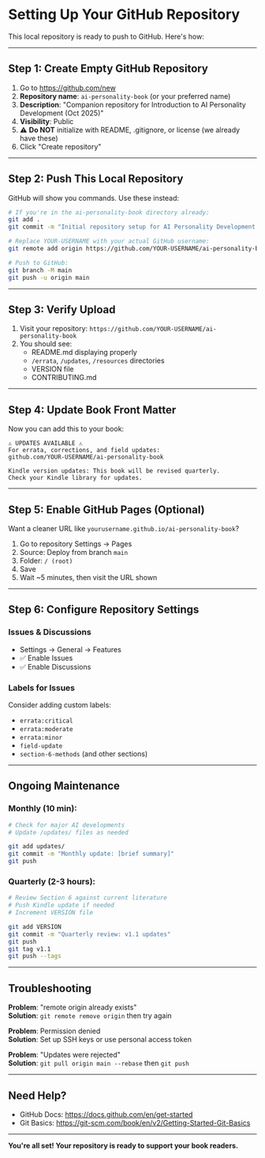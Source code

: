 # Setting Up Your GitHub Repository

This local repository is ready to push to GitHub. Here's how:

---

## Step 1: Create Empty GitHub Repository

1. Go to https://github.com/new
2. **Repository name**: `ai-personality-book` (or your preferred name)
3. **Description**: "Companion repository for Introduction to AI Personality Development (Oct 2025)"
4. **Visibility**: Public
5. ⚠️ **Do NOT** initialize with README, .gitignore, or license (we already have these)
6. Click "Create repository"

---

## Step 2: Push This Local Repository

GitHub will show you commands. Use these instead:

```bash
# If you're in the ai-personality-book directory already:
git add .
git commit -m "Initial repository setup for AI Personality Development book"

# Replace YOUR-USERNAME with your actual GitHub username:
git remote add origin https://github.com/YOUR-USERNAME/ai-personality-book.git

# Push to GitHub:
git branch -M main
git push -u origin main
```

---

## Step 3: Verify Upload

1. Visit your repository: `https://github.com/YOUR-USERNAME/ai-personality-book`
2. You should see:
   - README.md displaying properly
   - `/errata`, `/updates`, `/resources` directories
   - VERSION file
   - CONTRIBUTING.md

---

## Step 4: Update Book Front Matter

Now you can add this to your book:

```
⚠ UPDATES AVAILABLE ⚠
For errata, corrections, and field updates:
github.com/YOUR-USERNAME/ai-personality-book

Kindle version updates: This book will be revised quarterly.
Check your Kindle library for updates.
```

---

## Step 5: Enable GitHub Pages (Optional)

Want a cleaner URL like `yourusername.github.io/ai-personality-book`?

1. Go to repository Settings → Pages
2. Source: Deploy from branch `main`
3. Folder: `/ (root)`
4. Save
5. Wait ~5 minutes, then visit the URL shown

---

## Step 6: Configure Repository Settings

### Issues & Discussions
- Settings → General → Features
- ✅ Enable Issues
- ✅ Enable Discussions

### Labels for Issues
Consider adding custom labels:
- `errata:critical`
- `errata:moderate`
- `errata:minor`
- `field-update`
- `section-6-methods` (and other sections)

---

## Ongoing Maintenance

### Monthly (10 min):
```bash
# Check for major AI developments
# Update /updates/ files as needed

git add updates/
git commit -m "Monthly update: [brief summary]"
git push
```

### Quarterly (2-3 hours):
```bash
# Review Section 6 against current literature
# Push Kindle update if needed
# Increment VERSION file

git add VERSION
git commit -m "Quarterly review: v1.1 updates"
git push
git tag v1.1
git push --tags
```

---

## Troubleshooting

**Problem**: "remote origin already exists"  
**Solution**: `git remote remove origin` then try again

**Problem**: Permission denied  
**Solution**: Set up SSH keys or use personal access token

**Problem**: "Updates were rejected"  
**Solution**: `git pull origin main --rebase` then `git push`

---

## Need Help?

- GitHub Docs: https://docs.github.com/en/get-started
- Git Basics: https://git-scm.com/book/en/v2/Getting-Started-Git-Basics

---

**You're all set! Your repository is ready to support your book readers.**
